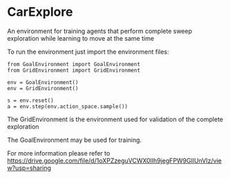 # CarExplore
An environment for training agents that perform complete sweep exploration while learning to move at the same time

To run the environment just import the environment files:

```
from GoalEnvironment import GoalEnvironment
from GridEnvironment import GridEnvironment

env = GoalEnvironment()
env = GridEnvironment()

s = env.reset()
a = env.step(env.action_space.sample())
```

The GridEnvironment is the environment used for validation of the complete exploration

The GoalEnvironment may be used for training. 

For more information please refer to https://drive.google.com/file/d/1oXPZzeguVCWX0lIh9jegFPW9GlIUnVIz/view?usp=sharing
